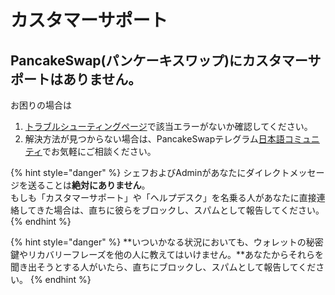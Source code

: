 # カスタマーサポート

## PancakeSwap\(パンケーキスワップ\)にカスタマーサポートはありません。

お困りの場合は

1. [トラブルシューティングページ](https://docs.pancakeswap.finance/v/japanese/click-here-for-help/troubleshooting-errors)で該当エラーがないか確認してください。
2. 解決方法が見つからない場合は、PancakeSwapテレグラム[日本語コミュニティ](https://t.me/PancakeSwapJP)でお気軽にご相談ください。

{% hint style="danger" %}
シェフおよびAdminがあなたにダイレクトメッセージを送ることは**絶対にありません**。  
もしも「カスタマーサポート」や「ヘルプデスク」を名乗る人があなたに直接連絡してきた場合は、直ちに彼らをブロックし、スパムとして報告してください。
{% endhint %}

{% hint style="danger" %}
**いついかなる状況においても、ウォレットの秘密鍵やリカバリーフレーズを他の人に教えてはいけません。**あなたからそれらを聞き出そうとする人がいたら、直ちにブロックし、スパムとして報告してください。
{% endhint %}

